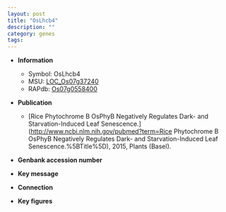 ```yaml
---
layout: post
title: "OsLhcb4"
description: ""
category: genes
tags: 
---
```


* **Information**  
    + Symbol: OsLhcb4  
    + MSU: [LOC_Os07g37240](http://rice.plantbiology.msu.edu/cgi-bin/ORF_infopage.cgi?orf=LOC_Os07g37240)  
    + RAPdb: [Os07g0558400](http://rapdb.dna.affrc.go.jp/viewer/gbrowse_details/irgsp1?name=Os07g0558400)  

* **Publication**  
    + [Rice Phytochrome B OsPhyB Negatively Regulates Dark- and Starvation-Induced Leaf Senescence.](http://www.ncbi.nlm.nih.gov/pubmed?term=Rice Phytochrome B OsPhyB Negatively Regulates Dark- and Starvation-Induced Leaf Senescence.%5BTitle%5D), 2015, Plants (Basel).

* **Genbank accession number**  

* **Key message**  

* **Connection**  

* **Key figures**  


